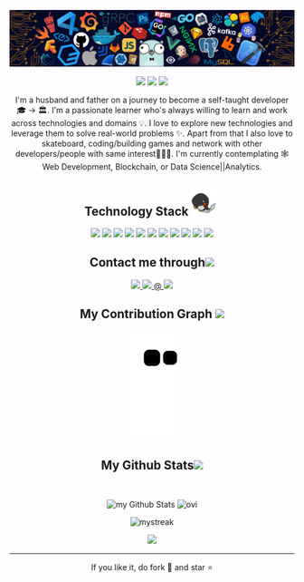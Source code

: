 <p align="center">
 
</p align="center">
<img src="/images/head.png" alt="mountain view"/>

<p align="center">
 
 <img src="https://badges.pufler.dev/years/JamakaDev"/>
 <img src="https://badges.pufler.dev/repos/JamakaDev"/>
 <img src="https://badges.pufler.dev/commits/monthly/JamakaDev"/>

</p>

<p align="center">
  I'm a husband and father on a journey to become a self-taught developer 🎓 -> 🏛. I'm a passionate learner who's always willing to learn and work across technologies and domains 💡. I love to explore new technologies and leverage them to solve real-world problems ✨. Apart from that I also love to skateboard, coding/building games and network with other developers/people with same interest👨🏻‍💻. I'm currently contemplating 🕸️ Web Development, Blockchain, or Data Science||Analytics.
</p>

<h2 align="center">Technology Stack <img src="/images/laptop.gif" width="50"></h2>

<p align="center">
<img src="https://img.shields.io/badge/-Python-yellow?style=flat-square&logo=python"/>
<img src="https://img.shields.io/badge/-Flask-black?style=flat-square&logo=flask"/>
<img src="https://img.shields.io/badge/-PySimpleGUI-blue?style=flat-square&logo=PySimpleGUI"/>
<img src="https://img.shields.io/badge/-HTML5-E34F26?style=flat-square&logo=html5&logoColor=white"/>
<img src="https://img.shields.io/badge/-CSS3-1572B6?style=flat-square&logo=css3"/>
<img src="https://img.shields.io/badge/-Bootstrap-563D7C?style=flat-square&logo=bootstrap"/>
<img src="https://img.shields.io/badge/-JavaScript-black?style=flat-square&logo=javascript"/>
<img src="https://img.shields.io/badge/-SQLite-3BBF53?style=flat-square&logo=sqlite"/>
<img src="https://img.shields.io/badge/-MySQL-white?style=flat-square&logo=mysql"/>
<img src="https://img.shields.io/badge/-Git-black?style=flat-square&logo=git"/>
<img src="https://img.shields.io/badge/-GitHub-black?style=flat-square&logo=github"/>
</p>

<h2 align="center">Contact me through<img src="https://media0.giphy.com/media/jqNPzdTTxQfOgOqpO4/source.gif" width="50"></h2>

<p align="center">
<a href="mailto: jamakadev@gmail.com">
 <img src="https://img.shields.io/badge/-jamakaDev-c14438?style=flat-square&logo=Gmail&logoColor=white&link=mailto:jamakadev@gmail.com"/>
</a>
<a href="https://www.linkedin.com/in/jon-adams-b00203239">
 <img src="https://img.shields.io/badge/-jonadams-blue?style=flat-square&logo=Linkedin&logoColor=white&link=https://www.linkedin.com/in/jon-adams-b00203239/"/>
</a>
 <a href="https://twitter.com/jamakaDev">@
 <img src="https://img.shields.io/badge/-jamakaDev-blue?style=flat-square&logo=twitter&logoColor=white&link=https://twitter.com/jamakaDev"/>
</a>
</p>


<h2 align="center">
  My Contribution Graph <img src="https://media.giphy.com/media/xUA7aZeLE2e0P7Znz2/giphy.gif" width="50">
</h2>
<p align="center">
  <img src="https://github.com/JamakaDev/JamakaDev/raw/output/github-contribution-grid-snake.svg" alt="snake"></center>
</p>

<h2 align="center">
  My Github Stats<img src="https://media.giphy.com/media/VgCDAzcKvsR6OM0uWg/giphy.gif" width="50">
</h2>
 
<br>

<p align = "center">
  <img style="padding: auto; margin: auto;" src="https://github-readme-stats.vercel.app/api?username=JamakaDev&include_all_commits=true&count_private=true&show_icons=true&line_height=20&title_color=2B5BBD&icon_color=1124BB&text_color=A1A1A1&bg_color=0,000000,130F40" alt="my Github Stats"/>
  <img style="padding: auto; margin: auto;" src="https://github-readme-stats.vercel.app/api/top-langs?username=JamakaDev&show_icons=true&locale=en&layout=compact&theme=chartreuse-dark" alt="ovi" />
</p>

<p align = "center">
 <img style="padding: auto; margin: auto;" src="https://github-readme-streak-stats.herokuapp.com/?user=JamakaDev&theme=tokyonight" alt="mystreak"/>
</p> 

<p align = "center">
 <img style="padding: auto; margin: auto;" src="https://activity-graph.herokuapp.com/graph?username=JamakaDev&theme=tokyonight">
</p> 
<hr>
<p align="center">If you like it, do fork 🍴 and star ⭐</p>
